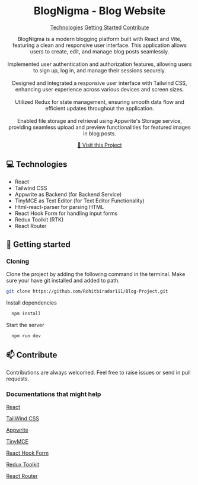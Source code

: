 
<h1 align="center" style="font-weight: bold;">BlogNigma - Blog Website</h1>

<p align="center">
<a href="#technologies">Technologies</a>
<a href="#started">Getting Started</a>
<a href="#contribute">Contribute</a> 
</p>


<p align="center">
BlogNigma is a modern blogging platform built with React and Vite, featuring a clean and responsive user interface. This application allows users to create, edit, and manage blog posts seamlessly.
<br>
<br>
Implemented user authentication and authorization features, allowing users to sign up, log in, and manage their sessions securely.
<br>
<br>
Designed and integrated a responsive user interface with Tailwind CSS, enhancing user experience across various devices and screen sizes.
<br>
<br>
Utilized Redux for state management, ensuring smooth data flow and efficient updates throughout the application.
<br>
<br>
Enabled file storage and retrieval using Appwrite's Storage service, providing seamless upload and preview functionalities for featured images in blog posts.
</p>


<p align="center">
<a href="https://blog-project-seven-delta.vercel.app/">📱 Visit this Project</a>
</p>

<h2 id="technologies">💻 Technologies</h2>

- React
- Tailwind CSS
- Appwrite as Backend (for Backend Service)
- TinyMCE as Text Editor (for Text Editor Functionality)
- Html-react-parser for parsing HTML
- React Hook Form for handling input forms
- Redux Toolkit (RTK)
- React Router

<h2 id="started">🚀 Getting started</h2>

 

<h3>Cloning</h3>

Clone the project by adding the following command in the terminal.
Make sure your have git installed and added to path.

```bash
git clone https://github.com/Rohitbiradar111/Blog-Project.git
```
Install dependencies

```bash
  npm install
```

Start the server

```bash
  npm run dev
```

<h2 id="contribute">📫 Contribute</h2>

Contributions are always welcomed. Feel free to raise issues or send in pull requests.

<h3>Documentations that might help</h3>

[React](https://react.dev/)

[TailWind CSS](https://tailwindcss.com/)

[Appwrite](https://appwrite.io/)

[TinyMCE](https://www.tiny.cloud/)

[React Hook Form](https://react-hook-form.com/)

[Redux Toolkit](https://redux-toolkit.js.org/)

[React Router](https://reactrouter.com/)
